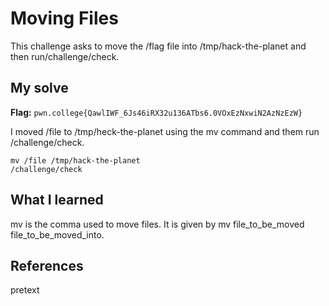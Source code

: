 # Moving Files
This challenge asks to move the /flag file into /tmp/hack-the-planet and then run/challenge/check.

## My solve
**Flag:** `pwn.college{QawlIWF_6Js46iRX32u136ATbs6.0VOxEzNxwiN2AzNzEzW}`

I moved /file to /tmp/heck-the-planet using the mv command and them run /challenge/check.
```
mv /file /tmp/hack-the-planet
/challenge/check
```

## What I learned
mv is the comma used to move files. It is given by mv file_to_be_moved  file_to_be_moved_into.

## References 
pretext
